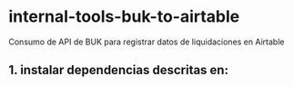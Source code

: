 # internal-tools-buk-to-airtable
Consumo de API de BUK para registrar datos de liquidaciones en Airtable



## 1. instalar dependencias descritas en: